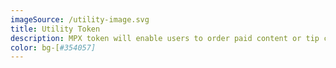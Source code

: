 ```yaml
---
imageSource: /utility-image.svg
title: Utility Token
description: MPX token will enable users to order paid content or tip content creators. It is the key to accessing our Al services and is used as a membership badge and voting power in governance procedures.
color: bg-[#354057]
---
```


